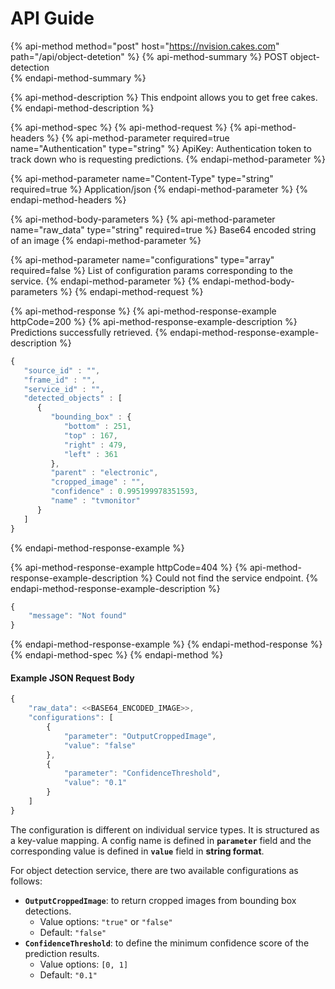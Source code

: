 # API Guide

{% api-method method="post" host="https://nvision.cakes.com" path="/api/object-detetion" %}
{% api-method-summary %}
POST object-detection  
{% endapi-method-summary %}

{% api-method-description %}
This endpoint allows you to get free cakes.
{% endapi-method-description %}

{% api-method-spec %}
{% api-method-request %}
{% api-method-headers %}
{% api-method-parameter required=true name="Authentication" type="string" %}
ApiKey: Authentication token to track down who is requesting predictions.
{% endapi-method-parameter %}

{% api-method-parameter name="Content-Type" type="string" required=true %}
Application/json
{% endapi-method-parameter %}
{% endapi-method-headers %}

{% api-method-body-parameters %}
{% api-method-parameter name="raw\_data" type="string" required=true %}
Base64 encoded string of an image
{% endapi-method-parameter %}

{% api-method-parameter name="configurations" type="array" required=false %}
List of configuration params corresponding to the service.
{% endapi-method-parameter %}
{% endapi-method-body-parameters %}
{% endapi-method-request %}

{% api-method-response %}
{% api-method-response-example httpCode=200 %}
{% api-method-response-example-description %}
Predictions successfully retrieved.
{% endapi-method-response-example-description %}

```javascript
{    
   "source_id" : "",
   "frame_id" : "",
   "service_id" : "",
   "detected_objects" : [
      {
         "bounding_box" : {
            "bottom" : 251,
            "top" : 167,
            "right" : 479,
            "left" : 361
         },
         "parent" : "electronic",
         "cropped_image" : "",
         "confidence" : 0.995199978351593,
         "name" : "tvmonitor"
      }
   ]
}
```
{% endapi-method-response-example %}

{% api-method-response-example httpCode=404 %}
{% api-method-response-example-description %}
Could not find the service endpoint.
{% endapi-method-response-example-description %}

```javascript
{
    "message": "Not found"
}
```
{% endapi-method-response-example %}
{% endapi-method-response %}
{% endapi-method-spec %}
{% endapi-method %}

#### Example JSON Request Body

```javascript
{
    "raw_data": <<BASE64_ENCODED_IMAGE>>,
    "configurations": [
        {
            "parameter": "OutputCroppedImage",
            "value": "false"
        },
        {
            "parameter": "ConfidenceThreshold",
            "value": "0.1"
        }
    ]
}
```

The configuration is different on individual service types. It is structured as a key-value mapping. A config name is defined in **`parameter`** field and the corresponding value is defined in **`value`** field in **string format**.  
  
For object detection service, there are two available configurations as follows:

* **`OutputCroppedImage`**: to return cropped images from bounding box detections.
  * Value options: `"true"` or `"false"`
  * Default: `"false"`
* **`ConfidenceThreshold`**: to define the minimum confidence score of the prediction results.
  * Value options: `[0, 1]`
  * Default: `"0.1"`

